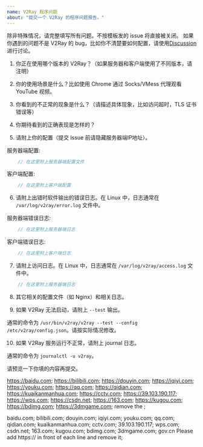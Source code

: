 ```yaml
---
name: V2Ray 程序问题
about: "提交一个 V2Ray 的程序问题报告。"
---
```


除非特殊情况，请完整填写所有问题。不按模板发的 issue 将直接被关闭。
如果你遇到的问题不是 V2Ray 的 bug，比如你不清楚要如何配置，请使用[Discussion](https://github.com/v2fly/discussion/issues)进行讨论。

1) 你正在使用哪个版本的 V2Ray？（如果服务器和客户端使用了不同版本，请注明）

2) 你的使用场景是什么？比如使用 Chrome 通过 Socks/VMess 代理观看 YouTube 视频。

3) 你看到的不正常的现象是什么？（请描述具体现象，比如访问超时，TLS 证书错误等）

4) 你期待看到的正确表现是怎样的？

5) 请附上你的配置（提交 Issue 前请隐藏服务器端IP地址）。

服务器端配置:

```javascript
    // 在这里附上服务器端配置文件
```

客户端配置:

```javascript
    // 在这里附上客户端配置
```

6)  请附上出错时软件输出的错误日志。在 Linux 中，日志通常在 `/var/log/v2ray/error.log` 文件中。

服务器端错误日志:

```javascript
    // 在这里附上服务器端日志
```

客户端错误日志:

```javascript
    // 在这里附上客户端日志
```

7) 请附上访问日志。在 Linux 中，日志通常在 `/var/log/v2ray/access.log` 文件中。

```javascript
    // 在这里附上服务器端日志
```

8) 其它相关的配置文件（如 Nginx）和相关日志。

9) 如果 V2Ray 无法启动，请附上 `--test` 输出。

通常的命令为 `/usr/bin/v2ray/v2ray --test --config /etc/v2ray/config.json`。请按实际情况修改。

10) 如果 V2Ray 服务运行不正常，请附上 journal 日志。

通常的命令为 `journalctl -u v2ray`。

请预览一下你填的内容再提交。


https://baidu.com;
https://bilibili.com;
https://douyin.com;
https://iqiyi.com;
https://youku.com;
https://qq.com;
https://qidian.com;
https://kuaikanmanhua.com;
https://cctv.com;
https://39.103.190.117;
https://wps.com;
https://csdn.net;
https://163.com;
https://kugou.com;
https://bdimg.com;
https://3dmgame.com;
remove the ;



baidu.com;
bilibili.com;
douyin.com;
iqiyi.com;
youku.com;
qq.com;
qidian.com;
kuaikanmanhua.com;
cctv.com;
39.103.190.117;
wps.com;
csdn.net;
163.com;
kugou.com;
bdimg.com;
3dmgame.com;
gov.cn
Please add https:// in front of each line and remove it;